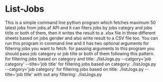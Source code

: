 # List-Jobs
This is a simple command line python program which fetches maximum 50 latest jobs from jobs.af API and it can fiters jobs by jobs categry and jobs titile or both of them, then it writes the result to a .xlsx file in three different sheets based on jobs gender and also write result to a CSV file too.
You can run this program in command line and it has two optional arguments for filtering jobs you want to fetch. for passing arguments to this program you should pass job category or job tilte or both of them following this pattern. 
for filtering jobs based on category and title: ./listJogs.py --catgory='job category' --tilte='job title' 
for filtering jobs based on category: ./listJogs.py --catgory='job category' 
for filtering jobs based on title: ./listJogs.py  --tilte='job title'
with out any filtering: ./listJogs.py
